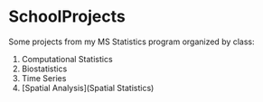 # SchoolProjects
Some projects from my MS Statistics program organized by class:

1. Computational Statistics
2. Biostatistics
3. Time Series
4. [Spatial Analysis](Spatial Statistics)
